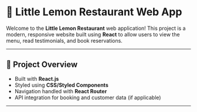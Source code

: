 # 🍋 Little Lemon Restaurant Web App

Welcome to the **Little Lemon Restaurant** web application! This project is a modern, responsive website built using **React** to allow users to view the menu, read testimonials, and book reservations.

---

## 🚀 Project Overview

- Built with **React.js**
- Styled using **CSS/Styled Components**
- Navigation handled with **React Router**
- API integration for booking and customer data (if applicable)

---
